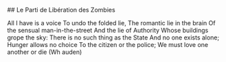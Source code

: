 ## Le Parti de Libération des Zombies

All I have is a voice
To undo the folded lie,
The romantic lie in the brain
Of the sensual man-in-the-street
And the lie of Authority
Whose buildings grope the sky:
There is no such thing as the State
And no one exists alone;
Hunger allows no choice
To the citizen or the police;
We must love one another or die
(Wh auden)
